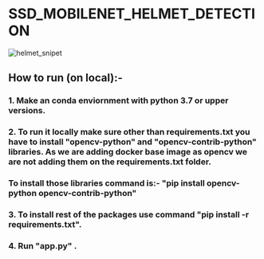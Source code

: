 # SSD_MOBILENET_HELMET_DETECTION

![helmet_snipet](https://user-images.githubusercontent.com/52413661/132514672-c7b974f5-e133-4dff-b322-e10df5a1f6e1.PNG)

## How to run (on local):-
### 1. Make an conda enviornment with python 3.7 or upper versions.
### 2. To run it locally make sure other than requirements.txt you have to install "opencv-python" and "opencv-contrib-python" libraries. As we are adding docker base image as      opencv we are not adding them on the requirements.txt folder. 
###              To install those libraries command is:- "pip install opencv-python opencv-contrib-python"
### 3. To install rest of the packages use command "pip install -r requirements.txt".
### 4. Run "app.py" .
